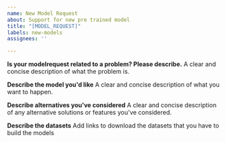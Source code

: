 ```yaml
---
name: New Model Request
about: Support for new pre trained model
title: "[MODEL_REQUEST]"
labels: new-models
assignees: ''

---
```


**Is your modelrequest related to a problem? Please describe.**
A clear and concise description of what the problem is. 

**Describe the model you'd like**
A clear and concise description of what you want to happen.

**Describe alternatives you've considered**
A clear and concise description of any alternative solutions or features you've considered.

**Describe the datasets**
Add links to download the datasets that you have to build the models

